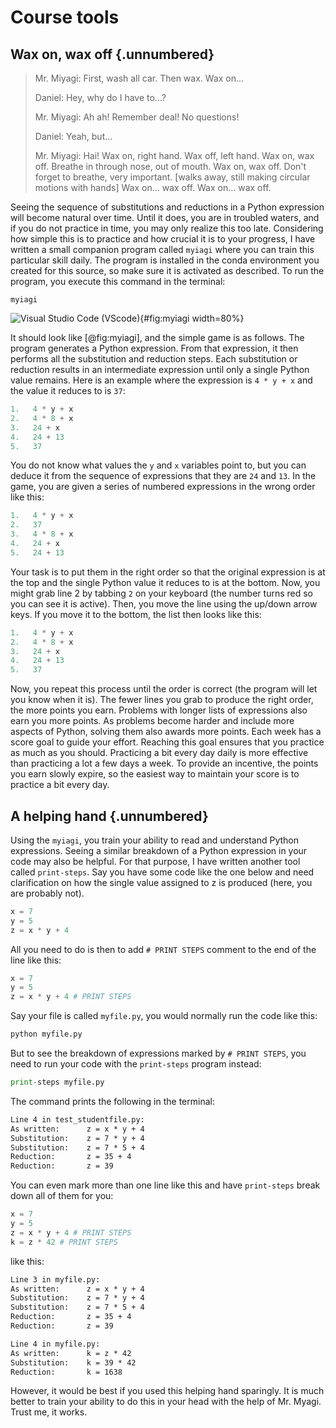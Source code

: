 
# Course tools

## Wax on, wax off  {.unnumbered}

> Mr. Miyagi: First, wash all car. Then wax. Wax on...
> 
> Daniel: Hey, why do I have to...?
> 
> Mr. Miyagi: Ah ah! Remember deal! No questions!
> 
> Daniel:
> Yeah, but...
> 
> Mr. Miyagi: Hai! Wax on, right hand. Wax off, left hand. Wax on, wax off. Breathe in through nose, out of mouth. Wax on, wax off. Don't forget to breathe, very important. [walks away, still making circular motions with hands] Wax on... wax off. Wax on... wax off.

Seeing the sequence of substitutions and reductions in a Python expression will become natural over time. Until it does, you are in troubled waters, and if you do not practice in time, you may only realize this too late. Considering how simple this is to practice and how crucial it is to your progress, I have written a small companion program called `myiagi` where you can train this particular skill daily. The program is installed in the conda environment you created for this source, so make sure it is activated as described. To run the program, you execute this command in the terminal:

```
myiagi
```
 
![Visual Studio Code (VScode)](./images/myiagi.png){#fig:myiagi width=80%}

It should look like [@fig:myiagi], and the simple game is as follows. The program generates a Python expression. From that expression, it then performs all the substitution and reduction steps. Each substitution or reduction results in an intermediate expression until only a single Python value remains. Here is an example where the expression is `4 * y + x` and the value it reduces to is `37`:

```python
1.   4 * y + x
2.   4 * 8 + x
3.   24 + x
4.   24 + 13
5.   37
```

You do not know what values the `y` and `x` variables point to, but you can deduce it from the sequence of expressions that they are `24` and `13`. In the game, you are given a series of numbered expressions in the wrong order like this:

```python
1.   4 * y + x
2.   37
3.   4 * 8 + x
4.   24 + x
5.   24 + 13
```
 
Your task is to put them in the right order so that the original expression is at the top and the single Python value it reduces to is at the bottom. Now, you might grab line 2 by tabbing `2` on your keyboard (the number turns red so you can see it is active). Then, you move the line using the up/down arrow keys. If you move it to the bottom, the list then looks like this:

```python
1.   4 * y + x
2.   4 * 8 + x
3.   24 + x
4.   24 + 13
5.   37
```

Now, you repeat this process until the order is correct (the program will let you know when it is). The fewer lines you grab to produce the right order, the more points you earn. Problems with longer lists of expressions also earn you more points. As problems become harder and include more aspects of Python, solving them also awards more points. Each week has a score goal to guide your effort. Reaching this goal ensures that you practice as much as you should. Practicing a bit every day daily is more effective than practicing a lot a few days a week. To provide an incentive, the points you earn slowly expire, so the easiest way to maintain your score is to practice a bit every day.


## A helping hand  {.unnumbered}

Using the `myiagi`, you train your ability to read and understand Python expressions. Seeing a similar breakdown of a Python expression in your code may also be helpful. For that purpose, I have written another tool called `print-steps`. Say you have some code like the one below and need clarification on how the single value assigned to z is produced (here, you are probably not).

```python
x = 7
y = 5
z = x * y + 4
```

All you need to do is then to add `# PRINT STEPS` comment to the end of the line like this:

```python
x = 7
y = 5
z = x * y + 4 # PRINT STEPS
```

Say your file is called `myfile.py`, you would normally run the code like this:


```python
python myfile.py
```

But to see the breakdown of expressions marked by `# PRINT STEPS`, you need to run your code with the `print-steps` program instead:

```python
print-steps myfile.py
```

The command prints the following in the terminal:

```txt
Line 4 in test_studentfile.py:
As written:      z = x * y + 4
Substitution:    z = 7 * y + 4
Substitution:    z = 7 * 5 + 4
Reduction:       z = 35 + 4
Reduction:       z = 39
```

You can even mark more than one line like this and have `print-steps` break down all of them for you:

```python
x = 7
y = 5
z = x * y + 4 # PRINT STEPS
k = z * 42 # PRINT STEPS
```

like this:

```txt
Line 3 in myfile.py:
As written:      z = x * y + 4
Substitution:    z = 7 * y + 4
Substitution:    z = 7 * 5 + 4
Reduction:       z = 35 + 4
Reduction:       z = 39

Line 4 in myfile.py:
As written:      k = z * 42
Substitution:    k = 39 * 42
Reduction:       k = 1638
```

However, it would be best if you used this helping hand sparingly. It is much better to train your ability to do this in your head with the help of Mr. Myagi. Trust me, it works.

